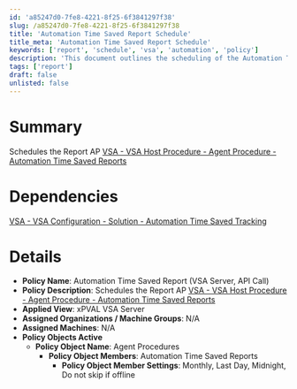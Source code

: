 ```yaml
---
id: 'a85247d0-7fe8-4221-8f25-6f3841297f38'
slug: /a85247d0-7fe8-4221-8f25-6f3841297f38
title: 'Automation Time Saved Report Schedule'
title_meta: 'Automation Time Saved Report Schedule'
keywords: ['report', 'schedule', 'vsa', 'automation', 'policy']
description: 'This document outlines the scheduling of the Automation Time Saved Report within the VSA environment, detailing dependencies, policy settings, and applied views for effective tracking and management of automation time savings.'
tags: ['report']
draft: false
unlisted: false
---
```


# Summary

Schedules the Report AP [VSA - VSA Host Procedure - Agent Procedure - Automation Time Saved Reports](/docs/52d14c0f-fe3e-4520-bed5-b05db491bf26)

# Dependencies

[VSA - VSA Configuration - Solution - Automation Time Saved Tracking](/docs/81ac366c-a635-4419-9a29-94a1fe7ddac0)

# Details

- **Policy Name**: Automation Time Saved Report (VSA Server, API Call)
- **Policy Description**: Schedules the Report AP [VSA - VSA Host Procedure - Agent Procedure - Automation Time Saved Reports](/docs/52d14c0f-fe3e-4520-bed5-b05db491bf26)
- **Applied View**: xPVAL VSA Server
- **Assigned Organizations / Machine Groups**: N/A
- **Assigned Machines**: N/A
- **Policy Objects Active**
  - **Policy Object Name**: Agent Procedures
    - **Policy Object Members**: Automation Time Saved Reports
      - **Policy Object Member Settings**: Monthly, Last Day, Midnight, Do not skip if offline




